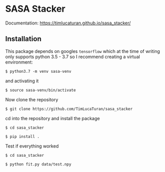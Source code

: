 # SASA Stacker
Documentation: https://timlucaturan.github.io/sasa_stacker/

## Installation
This package depends on  googles `tensorflow` which at the time of writing only supports python 3.5 - 3.7 so I recommend creating a virtual environment:

`$ python3.7 -m venv sasa-venv`

and activating it

`$ source sasa-venv/bin/activate`

Now clone the repository

`$ git clone https://github.com/TimLucaTuran/sasa_stacker`

cd into the repository and install the package

`$ cd sasa_stacker`

`$ pip install .`

Test if everything worked

`$ cd sasa_stacker`

`$ python fit.py data/test.npy`
